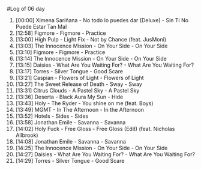 #Log of 06 day

1. [00:00] Ximena Sariñana - No todo lo puedes dar (Deluxe) - Sin Ti No Puede Estar Tan Mal
1. [12:58] Figmore - Figmore - Practice
1. [13:00] High Pulp - Light Fix - Not by Chance (feat. JusMoni)
1. [13:03] The Innocence Mission - On Your Side - On Your Side
1. [13:10] Figmore - Figmore - Practice
1. [13:14] The Innocence Mission - On Your Side - On Your Side
1. [13:15] Daisies - What Are You Waiting For? - What Are You Waiting For?
1. [13:17] Torres - Silver Tongue - Good Scare
1. [13:21] Caspian - Flowers of Light - Flowers of Light
1. [13:27] The Sweet Release of Death - Sway - Sway
1. [13:31] Citrus Clouds - A Pastel Sky - A Pastel Sky
1. [13:36] Deserta - Black Aura My Sun - Hide
1. [13:43] Holy - The Ryder - You shine on me (feat. Boys)
1. [13:49] MGMT - In The Afternoon - In the Afternoon
1. [13:52] Hotels - Sides - Sides
1. [13:58] Jonathan Emile - Savanna - Savanna
1. [14:02] Holy Fuck - Free Gloss - Free Gloss (Edit) (feat. Nicholas Allbrook)
1. [14:08] Jonathan Emile - Savanna - Savanna
1. [14:25] The Innocence Mission - On Your Side - On Your Side
1. [14:27] Daisies - What Are You Waiting For? - What Are You Waiting For?
1. [14:29] Torres - Silver Tongue - Good Scare
